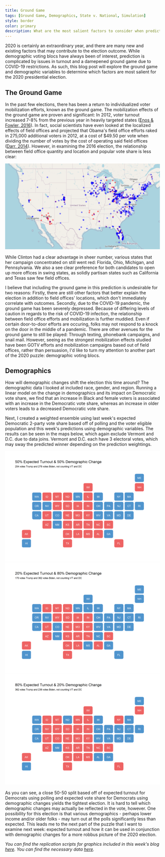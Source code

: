 ```yaml
---
title: Ground Game
tags: [Ground Game, Demographics, State v. National, Simulation]
style: border
color: primary
description: What are the most salient factors to consider when predicting the 2020 election?
---
```


2020 is certainly an extraordinary year, and there are many new and existing factors that may contribute to the election outcome. While demographic voting blocs have always been of interest, prediction is complicated by issues in turnout and a damepened ground game due to COVID-19 restrictions. As such, this blog post will explore the ground game and demographic variables to determine which factors are most salient for the 2020 presidential election.

## The Ground Game

In the past few elections, there has been a return to individualized voter mobilization efforts, known as the ground game. The mobilization effects of the ground game are proven and significant: In 2012, voter turnout increased 7-8% from the previous year in heavily targeted states ([Enos & Fowler, 2016](https://www.cambridge.org/core/journals/political-science-research-and-methods/article/aggregate-effects-of-largescale-campaigns-on-voter-turnout/20C500B0DE62227873FD24CB3555F779/share/3d73ff531df62646698518c2717d3e1d33bcd0ef)). In fact, social scientists have even looked at the localized effects of field offices and projected that Obama's field office efforts raked in 275,000 additional voters in 2012, at a cost of $49.50 per vote when dividing the number of votes by the cost of operating said field offices ([Darr, 2014](https://journals-sagepub-com.ezp-prod1.hul.harvard.edu/doi/full/10.1177/1532673X13500520)). However, in examining the 2016 election, the relationship between field office quantity and location and popular vote share is less clear:

![2016 Presidential Campaign Field Offices](../figures/ground_game.PNG)

While Clinton had a clear advantage in sheer number, various states that her campaign concentrated on still went red: Florida, Ohio, Michigan, and Pennsylvania. We also a see clear preference for both candidates to open up more offices in swing states, as solidly partisan states such as California and Texas saw few field offices.

I believe that including the ground game in this prediction is undesirable for two reasons: Firstly, there are still other factors that better explain the election in addition to field offices' locations, which don't immediately correlate with outcomes. Secondly, due to the COVID-19 pandemic, the ground game has been severely depressed. Because of differing levels of caution in regards to the risk of COVID-19 infection, the relationship between field office efforts and mobilization is further muddied. Even if certain door-to-door efforts are occuring, folks may not respond to a knock on the door in the middle of a pandemic. There are other avenues for the ground game to still be played: Through texting, phonebank campaigns, and snail mail. However, seeing as the strongest mobilization effects studied have been GOTV efforts and mobilization campaigns based out of field offices, rather than persuasion, I'd like to turn my attention to another part of the 2020 puzzle: demographic voting blocs.


## Demographics

How will demographic changes shift the election this time around? The demographic data I looked at included race, gender, and region. Running a linear model on the change in demographics and its impact on Democratic vote share, we find that an increase in Black and female voters is associated with an increase in the Democratic vote share, whereas an increase in older voters leads to a decreased Democratic vote share.

Next, I created a weighted ensemble using last week's expected Democratic 2-party vote share based off of polling and the voter eligible population and this week's predictions using demographic variables. The results can be seen in the maps below, which again exclude Vermont and D.C. due to data joins. Vermont and D.C. each have 3 electoral votes, which may sway the predicted winner depending on the prediction weightings.

![](../figures/demo1.png)
![](../figures/demo2.png)
![](../figures/demo3.png)

As you can see, a close 50-50 split based off of expected turnout for Democrats using polling and expected vote share for Democrats using demographic changes yields the tightest election. It is hard to tell which demographic changes may actually be reflected in the vote, however. One possibility for this election is that various demographics - perhaps lower income and/or older folks - may turn out at the polls significantly less than expected. This leads me to the next part of the puzzle that I want to examine next week: expected turnout and how it can be used in conjunction with demographic changes for a more robbus picture of the 2020 election.

*You can find the replication scripts for graphics included in this week's blog [here](https://github.com/caievelyn/election-analytics/blob/master/scripts/2020_10_18_script.R). You can find the necessary data [here](https://github.com/caievelyn/election-analytics/tree/master/data).*
